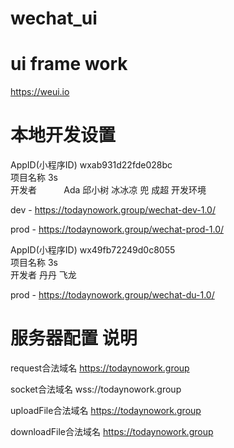 # wechat_ui

# ui frame work
https://weui.io

# 本地开发设置 
AppID(小程序ID)  wxab931d22fde028bc <br/>
项目名称         3s <br/>
开发者           Ada 邱小树 冰冰凉 兜 成超
开发环境

 dev -    https://todaynowork.group/wechat-dev-1.0/
 
 prod -   https://todaynowork.group/wechat-prod-1.0/

AppID(小程序ID)  wx49fb72249d0c8055 <br/>
项目名称         3s <br/>
开发者           丹丹 飞龙

prod -   https://todaynowork.group/wechat-du-1.0/

# 服务器配置	说明
request合法域名	https://todaynowork.group

socket合法域名	wss://todaynowork.group
	
uploadFile合法域名	https://todaynowork.group
	
downloadFile合法域名	https://todaynowork.group
	
